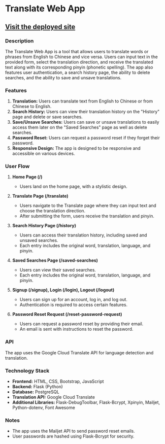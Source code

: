 # Translate Web App

## [Visit the deployed site](https://translate-e40f.onrender.com/)

### Description
The Translate Web App is a tool that allows users to translate words or phrases from English to Chinese and vice versa. Users can input text in the provided form, select the translation direction, and receive the translated text along with its corresponding pinyin (phonetic spelling). The app also features user authentication, a search history page, the ability to delete searches, and the ability to save and unsave translations.

### Features

1. **Translation:** Users can translate text from English to Chinese or from Chinese to English.
2. **Search History:** Users can view their translation history on the "History" page and delete or save searches.
3. **Save/Unsave Searches:** Users can save or unsave translations to easily access them later on the "Saved Searches" page as well as delete searches.
4. **Password Reset:** Users can request a password reset if they forget their password.
5. **Responsive Design:** The app is designed to be responsive and accessible on various devices.

### User Flow

1. **Home Page (/)**
   - Users land on the home page, with a stylistic design.

2. **Translate Page (/translate)**
   - Users navigate to the Translate page where they can input text and choose the translation direction.
   - After submitting the form, users receive the translation and pinyin.

3. **Search History Page (/history)**
   - Users can access their translation history, including saved and unsaved searches.
   - Each entry includes the original word, translation, language, and pinyin.

4. **Saved Searches Page (/saved-searches)**
   - Users can view their saved searches.
   - Each entry includes the original word, translation, language, and pinyin.

5. **Signup (/signup), Login (/login), Logout (/logout)**
   - Users can sign up for an account, log in, and log out.
   - Authentication is required to access certain features.

6. **Password Reset Request (/reset-password-request)**
   - Users can request a password reset by providing their email.
   - An email is sent with instructions to reset the password.

### API

The app uses the Google Cloud Translate API for language detection and translation.

### Technology Stack

- **Frontend:** HTML, CSS, Bootstrap, JavaScript
- **Backend:** Flask (Python)
- **Database:** PostgreSQL
- **Translation API:** Google Cloud Translate
- **Additional Libraries:** Flask-DebugToolbar, Flask-Bcrypt, Xpinyin, Mailjet, Python-dotenv, Font Awesome

### Notes

- The app uses the Mailjet API to send password reset emails.
- User passwords are hashed using Flask-Bcrypt for security.
